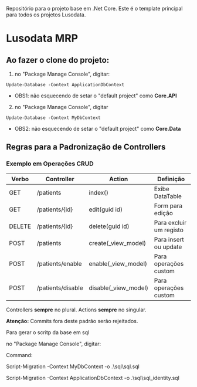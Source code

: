 
Repositório para o projeto base em .Net Core. Este é o template principal para todos os projetos Lusodata.

# Lusodata MRP

## Ao fazer o clone do projeto:

1. no "Package Manage Console", digitar:

```Update-Database -Context ApplicationDbContext```

- OBS1: não esquecendo de setar o "default project" como **Core.API**


2. no "Package Manage Console", digitar 

```Update-Database -Context MyDbContext```

- OBS2: não esquecendo de setar o "default project" como **Core.Data**


## Regras para a Padronização de Controllers

### Exemplo em Operações CRUD
Verbo | Controller | Action | Definição 
------------ | ------------- | ------------- | -------------
GET | /patients | index() | Exibe DataTable
GET | /patients/{id} | edit(guid id) | Form para edição
DELETE | /patients/{id} | delete(guid id) | Para excluir um registo
POST | /patients | create(_view_model) | Para insert ou update
POST | /patients/enable | enable(_view_model) | Para operações custom
POST | /patients/disable | disable(_view_model) | Para operações custom
 
Controllers **sempre** no plural.
Actions **sempre** no singular.

**Atenção:** Commits fora deste padrão serão rejeitados.

Para gerar o scritp da base em sql

no "Package Manage Console", digitar:

Command:

Script-Migration -Context MyDbContext -o .\sql\sql.sql

Script-Migration -Context ApplicationDbContext -o .\sql\sql_identity.sql